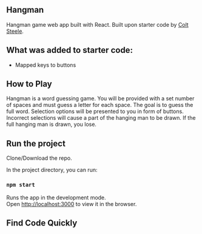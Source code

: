 ## Hangman

Hangman game web app built with React. Built upon starter code by <a href="https://www.udemy.com/course/modern-react-bootcamp/">Colt Steele</a>.

## What was added to starter code:

- Mapped keys to buttons

## How to Play

Hangman is a word guessing game. You will be provided with a set number of spaces and must guess a letter for each space. The goal is to guess the full word. Selection options will be presented to you in form of buttons. Incorrect selections will cause a part of the hanging man to be drawn. If the full hanging man is drawn, you lose. 

## Run the project

Clone/Download the repo.

In the project directory, you can run:

### `npm start`

Runs the app in the development mode.<br />
Open [http://localhost:3000](http://localhost:3000) to view it in the browser.

## Find Code Quickly
